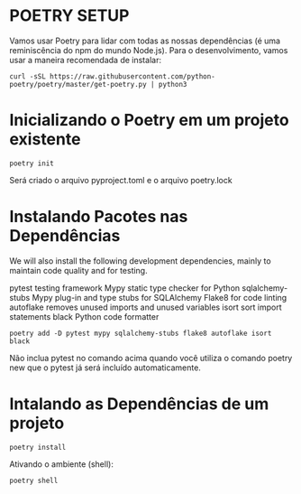# POETRY SETUP

Vamos usar Poetry para lidar com todas as nossas dependências (é uma reminiscência do npm do mundo Node.js). Para o desenvolvimento, vamos usar a maneira recomendada de instalar:

```
curl -sSL https://raw.githubusercontent.com/python-poetry/poetry/master/get-poetry.py | python3
```

# Inicializando o Poetry em um projeto existente

```
poetry init
```

Será criado o arquivo pyproject.toml e o arquivo poetry.lock

# Instalando Pacotes nas Dependências

We will also install the following development dependencies, mainly to maintain code quality and for testing.

pytest testing framework
Mypy static type checker for Python
sqlalchemy-stubs Mypy plug-in and type stubs for SQLAlchemy
Flake8 for code linting
autoflake removes unused imports and unused variables
isort sort import statements
black Python code formatter

```
poetry add -D pytest mypy sqlalchemy-stubs flake8 autoflake isort black 
```

Não inclua pytest no comando acima quando você utiliza o comando poetry new <minhaapi> que o pytest já será incluído automaticamente.

# Intalando as Dependências de um projeto

```
poetry install
```

Ativando o ambiente (shell):

```
poetry shell
```

